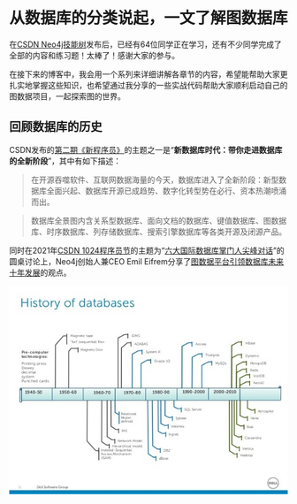 # 从数据库的分类说起，一文了解图数据库

在[CSDN Neo4j技能树](https://bbs.csdn.net/skill/neo4j)发布后，已经有64位同学正在学习，还有不少同学完成了全部的内容和练习题！太棒了！感谢大家的参与。

在接下来的博客中，我会用一个系列来详细讲解各章节的内容，希望能帮助大家更扎实地掌握这些知识，也希望通过我分享的一些实战代码帮助大家顺利启动自己的图数据项目，一起探索图的世界。

## 回顾数据库的历史

CSDN发布的[第二期《新程序员》](https://newprogrammer.blog.csdn.net/article/details/120199739)的主题之一是“**新数据库时代：带你走进数据库的全新阶段**”，其中有如下描述：

> 在开源吞噬软件、互联网数据海量的今天，数据库进入了全新阶段：新型数据库全面兴起、数据库开源已成趋势、数字化转型势在必行、资本热潮喷涌而出。

> 数据库全景图内含关系型数据库、面向文档的数据库、键值数据库、图数据库、时序数据库、列存储数据库、搜索引擎数据库等各类开源及闭源产品。

同时在2021年[CSDN 1024程序员节](https://1024.csdn.net)的主题为“[六大国际数据库掌门人尖峰对话](https://live.csdn.net/v/180165)”的圆桌讨论上，Neo4j创始人兼CEO Emil Eifrem分享了[图数据平台引领数据库未来十年发展](https://blog.csdn.net/Jennifer726/article/details/121123696?spm=1001.2014.3001.5501)的观点。



![img](database-categories-know-graph/main-qimg-c623718cbdd2b47e55d0dd7c6ef54e24-c.jpeg)
